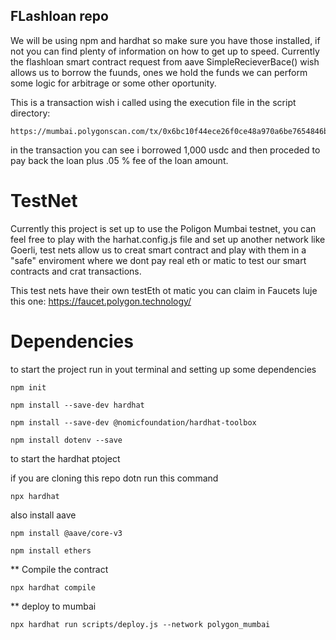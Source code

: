 ## FLashloan repo

We will be using npm and hardhat so make sure you have those installed, if not you can find plenty of information on how to get up to speed. Currently the flashloan smart contract request from aave SimpleRecieverBace() wish allows us to borrow the fuunds, ones we hold the funds we can perform some logic for arbitrage or some other oportunity.

This is a transaction wish i called using the execution file in the script directory:

    https://mumbai.polygonscan.com/tx/0x6bc10f44ece26f0ce48a970a6be7654846b0448964b95dd41caf05f111bf21fc

in the transaction you can see i borrowed 1,000 usdc and then proceded to pay back the loan plus .05 % fee of the loan amount.

# TestNet

 Currently this project is set up to use the Poligon Mumbai testnet, you can feel free to play
 with the harhat.config.js file and set up another network like Goerli, test nets allow us to creat smart contract
 and play with them in a "safe" enviroment where we dont pay real eth or matic to test our smart contracts and crat transactions.

 This test nets have their own testEth ot matic you can claim in Faucets luje this one: https://faucet.polygon.technology/

# Dependencies

 to start the project run in yout terminal and setting up 
 some dependencies

    npm init

    npm install --save-dev hardhat

    npm install --save-dev @nomicfoundation/hardhat-toolbox

    npm install dotenv --save

to start the hardhat ptoject

if you are cloning this repo dotn run this command

    npx hardhat

also install aave

    npm install @aave/core-v3

    npm install ethers


    
** Compile the contract

    npx hardhat compile

** deploy to mumbai

    npx hardhat run scripts/deploy.js --network polygon_mumbai



    
